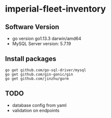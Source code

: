# imperial-fleet-inventory

## Software Version

- go version go1.13.3 darwin/amd64
- MySQL Server version: 5.7.19

## Install packages

```
go get github.com/go-sql-driver/mysql
go get github.com/gin-gonic/gin
go get github.com/jinzhu/gorm
```

## TODO

- database config from yaml
- validation on endpoints
